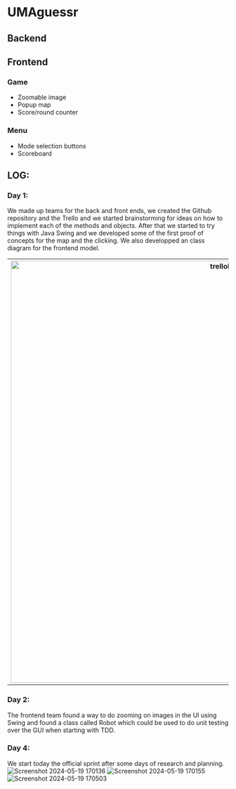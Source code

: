 # UMAguessr
## Backend
## Frontend
### Game
- Zoomable image
- Popup map
- Score/round counter
### Menu
- Mode selection buttons
- Scoreboard

## LOG:

### Day 1:

We made up teams for the back and front ends, we created the Github repository and the Trello and we started brainstorming for ideas on how to implement each of the methods and objects. After that we started to try things with Java Swing and we developed some of the first proof of concepts for the map and the clicking. We also developped an class diagram for the frontend model.

<table>
  <tr>
    <th><img width="960" alt="trelloLog" src="https://github.com/JavierStark/UMAguessr/assets/153517059/c80cb0e5-12e0-41f6-9865-b22b67949785"></th>
    <th><img width="330" alt="model" src="https://github.com/JavierStark/UMAguessr/assets/153517059/ea522a86-415d-45e1-b588-00d811abf02c"></th>
  </tr>
</table>

### Day 2:
The frontend team found a way to do zooming on images in the UI using Swing and found a class called Robot which could be used to do unit testing over the GUI when starting with TDD.

### Day 4:
We start today the official sprint after some days of research and planning.
![Screenshot 2024-05-19 170136](https://github.com/JavierStark/UMAguessr/assets/56975675/09b1cdf7-0fe7-4fb0-a1d6-3a8d2b2adfe0)
![Screenshot 2024-05-19 170155](https://github.com/JavierStark/UMAguessr/assets/56975675/5260dfda-3bef-44bb-9ef4-891139bef0fe)
![Screenshot 2024-05-19 170503](https://github.com/JavierStark/UMAguessr/assets/56975675/d46b2863-0f17-4e7b-911a-9e4e84ae09b5)

